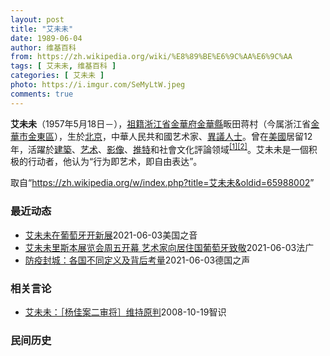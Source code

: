 ```yaml
---
layout: post
title: "艾未未"
date: 1989-06-04
author: 维基百科
from: https://zh.wikipedia.org/wiki/%E8%89%BE%E6%9C%AA%E6%9C%AA
tags: [ 艾未未, 维基百科 ]
categories: [ 艾未未 ]
photo: https://i.imgur.com/SeMyLtW.jpeg
comments: true
---
```

<div class="mw-parser-output">


<p><b>艾未未</b>（1957年5月18日<span class="useeditintro" title="Template:BLP editintro">－</span>），<a href="/wiki/%E7%A5%96%E7%B1%8D" title="祖籍">祖籍</a><a href="/wiki/%E6%B5%99%E6%B1%9F%E7%9C%81" title="浙江省">浙江省</a><a href="/wiki/%E9%87%91%E8%8F%AF%E5%BA%9C" class="mw-redirect" title="金華府">金華府</a><a href="/wiki/%E9%87%91%E8%8F%AF%E7%B8%A3" title="金華縣">金華縣</a>畈田蒋村（今属浙江省<a href="/wiki/%E9%87%91%E8%8F%AF%E5%B8%82" class="mw-redirect" title="金華市">金華市</a><a href="/wiki/%E9%87%91%E6%9D%B1%E5%8D%80" class="mw-redirect" title="金東區">金東區</a>），生於<a href="/wiki/%E5%8C%97%E4%BA%AC" class="mw-redirect" title="北京">北京</a>，中華人民共和國艺术家、<a href="/w/index.php?title=%E4%B8%AD%E5%8D%8E%E4%BA%BA%E6%B0%91%E5%85%B1%E5%92%8C%E5%9B%BD%E6%8C%81%E4%B8%8D%E5%90%8C%E6%94%BF%E8%A7%81%E8%80%85%E5%88%97%E8%A1%A8&amp;action=edit&amp;redlink=1" class="new" title="中华人民共和国持不同政见者列表（页面不存在）">異議人士</a>。曾在<a href="/wiki/%E7%BE%8E%E5%9C%8B" class="mw-redirect" title="美國">美國</a>居留12年，活躍於<a href="/wiki/%E5%BB%BA%E7%AF%89" class="mw-redirect" title="建築">建築</a>、<a href="/wiki/%E8%89%BA%E6%9C%AF" title="艺术">艺术</a>、<a href="/wiki/%E5%BD%B1%E5%83%8F" class="mw-redirect" title="影像">影像</a>、<a href="/wiki/%E6%8E%A8%E7%89%B9" class="mw-redirect" title="推特">推特</a>和社會文化評論领域<sup id="cite_ref-1" class="reference"><a href="#cite_note-1">[1]</a></sup><sup id="cite_ref-2" class="reference"><a href="#cite_note-2">[2]</a></sup>。艾未未是一個积极的行动者，他认为“行为即艺术，即自由表达”。
</p>
</div><noscript><img src="//zh.wikipedia.org/wiki/Special:CentralAutoLogin/start?type=1x1" alt="" title="" width="1" height="1" style="border: none; position: absolute;"></noscript>
<div class="printfooter">取自“<a dir="ltr" href="https://zh.wikipedia.org/w/index.php?title=艾未未&amp;oldid=65988002">https://zh.wikipedia.org/w/index.php?title=艾未未&amp;oldid=65988002</a>”</div><div id="recent-news"><h3>最近动态</h3><ul><li><a href="https://nodebe4.github.io/waimei/2021-06-03/%E8%89%BE%E6%9C%AA%E6%9C%AA%E5%9C%A8%E8%91%A1%E8%90%84%E7%89%99%E5%BC%80%E6%96%B0%E5%B1%95" title="艾未未在葡萄牙开新展—— Thu, 03 Jun 2021 23:39:54 GMT 中国异议艺术家艾未未在葡萄牙首都里斯本的新展览上向记者介绍他的作品“永久自行车”。(2021年6月3日) 中...">艾未未在葡萄牙开新展</a><time>2021-06-03</time><a class="tag">美国之音</a></li>
<li><a href="https://nodebe4.github.io/waimei/2021-06-03/%E8%89%BE%E6%9C%AA%E6%9C%AA%E9%87%8C%E6%96%AF%E6%9C%AC%E5%B1%95%E8%A7%88%E4%BC%9A%E5%91%A8%E4%BA%94%E5%BC%80%E5%B9%95-%E8%89%BA%E6%9C%AF%E5%AE%B6%E5%90%91%E5%B1%85%E4%BD%8F%E5%9B%BD%E8%91%A1%E8%90%84%E7%89%99%E8%87%B4%E6%95%AC" title="艾未未里斯本展览会周五开幕 艺术家向居住国葡萄牙致敬—— 04/06/2021 - 00:22 法新社里斯本消息，中国艺术家艾未未在里斯本举办的展览将从周五开展。在这一展览中，艾未未展出了他使用...">艾未未里斯本展览会周五开幕 艺术家向居住国葡萄牙致敬</a><time>2021-06-03</time><a class="tag">法广</a></li>
<li><a href="https://nodebe4.github.io/waimei/2021-06-03/%E9%98%B2%E7%96%AB%E5%B0%81%E5%9F%8E-%E5%90%84%E5%9B%BD%E4%B8%8D%E5%90%8C%E5%AE%9A%E4%B9%89%E5%8F%8A%E8%83%8C%E5%90%8E%E8%80%83%E9%87%8F" title="防疫封城：各国不同定义及背后考量—— 2021-06-03T05:38:45.533Z 中国艺术家艾未未的记录片《加冕》记录了武汉封锁第一天到最后一天中国官方残酷和军事化控制疫情的过程。 (德国...">防疫封城：各国不同定义及背后考量</a><time>2021-06-03</time><a class="tag">德国之声</a></li>
</ul></div><div id="open-opinion"><h3>相关言论</h3><ul><li><a href="https://nodebe4.github.io/opinion/2008-10-19/%E8%89%BE%E6%9C%AA%E6%9C%AA-%E6%9D%A8%E4%BD%B3%E6%A1%88%E4%BA%8C%E5%AE%A1%E5%B0%86-%E7%BB%B4%E6%8C%81%E5%8E%9F%E5%88%A4/" title="艾未未">艾未未：［杨佳案二审将］维持原判</a><time>2008-10-19</time><a class="tag">智识</a></li>
</ul></div><div id="mjls-record"><h3>民间历史</h3><ul></ul></div>